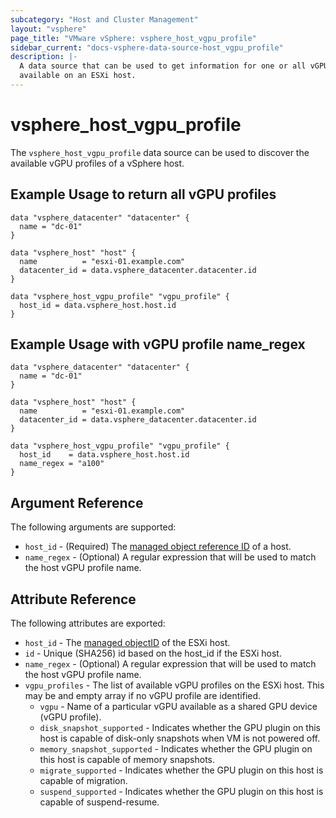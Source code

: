 ```yaml
---
subcategory: "Host and Cluster Management"
layout: "vsphere"
page_title: "VMware vSphere: vsphere_host_vgpu_profile"
sidebar_current: "docs-vsphere-data-source-host_vgpu_profile"
description: |-
  A data source that can be used to get information for one or all vGPU profiles
  available on an ESXi host.
---
```


# vsphere_host_vgpu_profile

The `vsphere_host_vgpu_profile` data source can be used to discover the
available vGPU profiles of a vSphere host.

## Example Usage to return all vGPU profiles

```hcl
data "vsphere_datacenter" "datacenter" {
  name = "dc-01"
}

data "vsphere_host" "host" {
  name          = "esxi-01.example.com"
  datacenter_id = data.vsphere_datacenter.datacenter.id
}

data "vsphere_host_vgpu_profile" "vgpu_profile" {
  host_id = data.vsphere_host.host.id
}
```

## Example Usage with vGPU profile name_regex

```hcl
data "vsphere_datacenter" "datacenter" {
  name = "dc-01"
}

data "vsphere_host" "host" {
  name          = "esxi-01.example.com"
  datacenter_id = data.vsphere_datacenter.datacenter.id
}

data "vsphere_host_vgpu_profile" "vgpu_profile" {
  host_id    = data.vsphere_host.host.id
  name_regex = "a100"
}
```

## Argument Reference

The following arguments are supported:

* `host_id` - (Required) The [managed object reference ID][docs-about-morefs] of
  a host.
* `name_regex` - (Optional) A regular expression that will be used to match the
  host vGPU profile name.

[docs-about-morefs]: /docs/providers/vsphere/index.html#use-of-managed-object-references-by-the-vsphere-provider

## Attribute Reference

The following attributes are exported:

* `host_id` - The [managed objectID][docs-about-morefs] of the ESXi host.
* `id` - Unique (SHA256) id based on the host_id if the ESXi host.
* `name_regex` - (Optional) A regular expression that will be used to match the
  host vGPU profile name.
* `vgpu_profiles` - The list of available vGPU profiles on the ESXi host.
  This may be and empty array if no vGPU profile are identified.
  * `vgpu` - Name of a particular vGPU available as a shared GPU device (vGPU
    profile).
  * `disk_snapshot_supported` - Indicates whether the GPU plugin on this host is
    capable of disk-only snapshots when VM is not powered off.
  * `memory_snapshot_supported` - Indicates whether the GPU plugin on this host
    is capable of memory snapshots.
  * `migrate_supported` - Indicates whether the GPU plugin on this host is
    capable of migration.
  * `suspend_supported` - Indicates whether the GPU plugin on this host is
    capable of suspend-resume.
